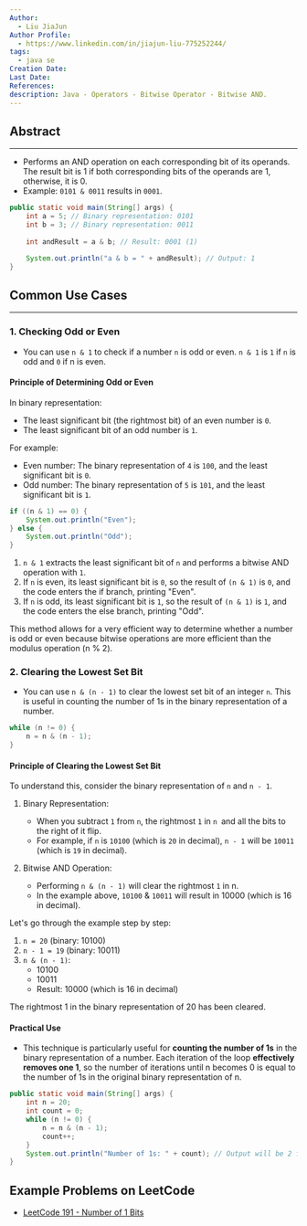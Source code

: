 ```yaml
---
Author:
  - Liu JiaJun
Author Profile:
  - https://www.linkedin.com/in/jiajun-liu-775252244/
tags: 
  - java se
Creation Date: 
Last Date: 
References: 
description: Java - Operators - Bitwise Operator - Bitwise AND.
---
```


## Abstract
---
- Performs an AND operation on each corresponding bit of its operands. The result bit is 1 if both corresponding bits of the operands are 1, otherwise, it is 0.
- Example: `0101 & 0011` results in `0001`.

```java
public static void main(String[] args) {
    int a = 5; // Binary representation: 0101
    int b = 3; // Binary representation: 0011
    
    int andResult = a & b; // Result: 0001 (1)

    System.out.println("a & b = " + andResult); // Output: 1
}
```

## Common Use Cases
---
### 1. Checking Odd or Even
- You can use `n & 1` to check if a number `n` is odd or even. `n & 1` is `1` if `n` is odd and `0` if n is even.
  
#### Principle of Determining Odd or Even
In binary representation:
- The least significant bit (the rightmost bit) of an even number is `0`.
- The least significant bit of an odd number is `1`.

For example:
- Even number: The binary representation of `4` is `100`, and the least significant bit is `0`.
- Odd number: The binary representation of `5` is `101`, and the least significant bit is `1`.

```java
if ((n & 1) == 0) {
    System.out.println("Even");
} else {
    System.out.println("Odd");
}
```
1. `n & 1` extracts the least significant bit of `n` and performs a bitwise AND operation with `1`.
2. If `n` is even, its least significant bit is `0`, so the result of `(n & 1)` is `0`, and the code enters the if branch, printing "Even".
3. If `n` is odd, its least significant bit is `1`, so the result of `(n & 1)` is `1`, and the code enters the else branch, printing "Odd".

This method allows for a very efficient way to determine whether a number is odd or even because bitwise operations are more efficient than the modulus operation (n % 2).

### 2. Clearing the Lowest Set Bit
- You can use `n & (n - 1)` to clear the lowest set bit of an integer `n`. This is useful in counting the number of 1s in the binary representation of a number.
```java
while (n != 0) {
    n = n & (n - 1);
}
```
#### Principle of Clearing the Lowest Set Bit
To understand this, consider the binary representation of `n` and `n - 1`.
1. Binary Representation: 
   - When you subtract `1` from `n`, the rightmost `1` in `n `and all the bits to the right of it flip.
   - For example, if `n` is `10100` (which is `20` in decimal), `n - 1` will be `10011` (which is `19` in decimal).
  
2. Bitwise AND Operation:
   - Performing `n & (n - 1)` will clear the rightmost `1` in n.
   - In the example above, `10100` & `10011` will result in 10000 (which is 16 in decimal).

Let's go through the example step by step:
1. `n = 20` (binary: 10100)
2. `n - 1 = 19` (binary: 10011)
3. `n & (n - 1)`:
   - 10100
   - 10011
   - Result: 10000 (which is 16 in decimal)

The rightmost 1 in the binary representation of 20 has been cleared.

#### Practical Use
- This technique is particularly useful for **counting the number of 1s** in the binary representation of a number. Each iteration of the loop **effectively removes one 1**, so the number of iterations until n becomes 0 is equal to the number of 1s in the original binary representation of n.

```java
public static void main(String[] args) {
    int n = 20; 
    int count = 0;
    while (n != 0) {
        n = n & (n - 1);
        count++;
    }
    System.out.println("Number of 1s: " + count); // Output will be 2 for the number 20
}
```

## Example Problems on LeetCode
- [LeetCode 191 - Number of 1 Bits](https://leetcode.cn/problems/number-of-1-bits/description/)
